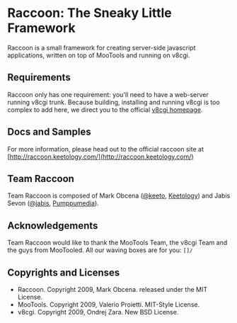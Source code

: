 Raccoon: The Sneaky Little Framework
====================================
Raccoon is a small framework for creating server-side javascript applications, written on top of MooTools and running on v8cgi.


Requirements
------------
Raccoon only has one requirement: you'll need to have a web-server running v8cgi trunk. Because building, installing and running v8cgi is too complex to add here, we direct you to the official [v8cgi homepage](http://code.google.com/p/v8cgi/).


Docs and Samples
----------------
For more information, please head out to the official raccoon site at [http://raccoon.keetology.com/](http://raccoon.keetology.com/)


Team Raccoon
------------
Team Raccoon is composed of Mark Obcena ([@keeto](http://twitter.com/keeto), [Keetology](http://keetology.com/)) and Jabis Sevon ([@jabis](http://twitter.com/jabis), [Pumppumedia](http://pumppumedia.com)).


Acknowledgements
----------------
Team Raccoon would like to thank the MooTools Team, the v8cgi Team and the guys from MooTooled. All our waving boxes are for you: `[]/`


Copyrights and Licenses
-----------------------

- Raccoon. Copyright 2009, Mark Obcena. released under the MIT License.
- MooTools. Copyright 2009, Valerio Proietti. MIT-Style License.
- v8cgi. Copyright 2009, Ondrej Zara. New BSD License.